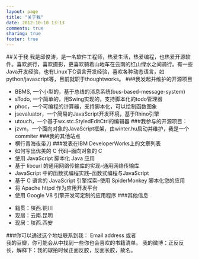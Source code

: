 ```yaml
---
layout: page
title: "关于我"
date: 2012-10-10 13:13
comments: true
sharing: true
footer: true
---
```

##关于我
我是邱俊涛，是一名软件工程师，热爱生活，热爱编程，也热爱开源软件。喜欢旅行，喜欢摄影，更喜欢骑着山地车在云南的红山绿水之间骑行。有一些Java开发经验，也有Linux下C语言开发经验，喜欢各种动态语言，如python/javascript等，目前就职于thoughtworks。 
###我发起并维护的开源项目
-    BBMS, 一个小型的，基于总线的消息系统(bus-based-message-system)
-    sTodo, 一个简单的，用Swing实现的，支持脚本化的todo管理器
-    phoc，一个可编程的计算器，支持脚本化，可以绘制函数图象
-    jsevaluator，一个简易的JavaScript开发环境，基于Rhino引擎
-    utouch，一个基于wx.stc.StyledEditCtrl的编辑器
###我参与的开源项目：
-   jzvm，一个面向对象的JavaScript框架，由winter.hu启动并维护，我是一个commiter
###我的其他站点
-   横行青海夜带刀
###发表在IBM DeveloperWorks上的文章列表
-    如何写出优美的 C 代码–面向对象的 C
-    使用 JavaScript 脚本化 Java 应用
-    基于 libcurl 的通用网络传输库的实现–通用网络传输库
-    JavaScript 中的函数式编程实践–函数式编程与JavaScript
-    基于 C 语言的 JavaScript 引擎探索–使用 SpiderMonkey 脚本化您的应用
-    将 Apache httpd 作为应用开发平台
-    使用 Google V8 引擎开发可定制的应用程序
###其他信息
*    籍贯：陕西.铜川
*    现居：云南.昆明
*    现居：陕西.西安

###你可以通过这个地址联系到我： 
Email address
或者  
我的豆瓣，你可能会从中找到一些你也会喜欢的书籍清单。 我的微博：正反反长，解释下：我的球拍时候正面反胶，反面长胶，故名。

